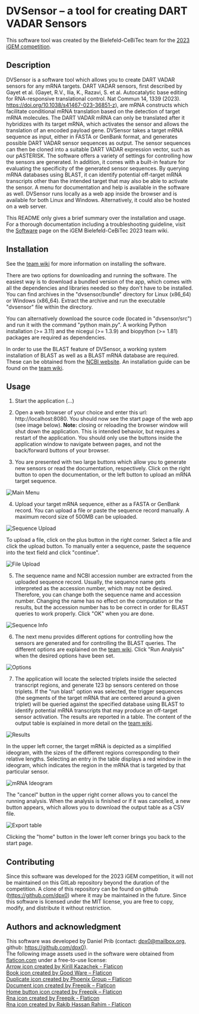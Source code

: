 # DVSensor – a tool for creating DART VADAR Sensors

This software tool was created by the Bielefeld-CeBiTec team for the [2023 iGEM competition](https://igem.org/).

## Description
DVSensor is a software tool which allows you to create DART VADAR sensors for any mRNA targets. DART VADAR sensors, 
first described by Gayet et al. (Gayet, R.V., Ilia, K., Razavi, S. et al. Autocatalytic base editing for RNA-responsive 
translational control. Nat Commun 14, 1339 (2023). https://doi.org/10.1038/s41467-023-36851-z), are mRNA constructs 
which facilitate conditional mRNA translation based on the 
detection of target mRNA molecules. The DART VADAR mRNA can only be translated after it hybridizes with its target 
mRNA, which activates the sensor and allows the translation of an encoded payload gene. DVSensor takes a target mRNA 
sequence as input, either in FASTA or GenBank format, and generates possible DART VADAR sensor sequences as output. 
The sensor sequences can then be cloned into a suitable DART VADAR expression vector, such as our pASTERISK. The 
software offers a variety of settings for controlling how the sensors are generated. In addition, it comes with a 
built-in feature for evaluating the specificity of the generated sensor sequences. By querying mRNA databases using 
BLAST, it can identify potential off-target mRNA transcripts other than the intended target that may also be able to 
activate the sensor. A menu for documentation and help is available in the software as well. DVSensor runs locally as 
a web app inside the browser and is available for both Linux and Windows. Alternatively, it could also be hosted on 
a web server.  

This README only gives a brief summary over the installation and usage. For a thorough documentation including
a troubleshooting guideline, visit the
[Software](https://2023.igem.wiki/bielefeld-cebitec/software) page on the iGEM Bielefeld-CeBiTec 2023 team wiki.

## Installation
See the [team wiki](https://2023.igem.wiki/bielefeld-cebitec/software) for more information on installing
the software.   

There are two options for downloading and running the software. The easiest way is to download a bundled
version of the app, which comes with all the dependencies and libraries needed so they don't have to be installed.
You can find archives in the "dvsensor/bundle" directory for Linux (x86_64) or Windows (x86_64).
Extract the archive and run the executable "dvsensor" file within the directory.

You can alternatively download the source code (located in "dvsensor/src") and run it with the command
"python main.py". A working Python installation (>= 3.11) and the nicegui (>= 1.3.9) and biopython (>= 1.81)
packages are required as dependencies.

In order to use the BLAST feature of DVSensor, a working system installation of BLAST as well as a BLAST mRNA
database are required. These can be obtained from the 
[NCBI website](https://blast.ncbi.nlm.nih.gov/doc/blast-help/downloadblastdata.html). An installation guide can 
be found on the [team wiki](https://2023.igem.wiki/bielefeld-cebitec/software).


## Usage
1. Start the application (...)

2. Open a web browser of your choice and enter this url: http://localhost:8080. You should now see the start page of 
the web app (see image below). **Note:** closing or reloading the browser window will shut down the application. This is 
intended behavior, but requires a restart of the application. You should only use the buttons inside the application 
window to navigate between pages, and not the back/forward buttons of your browser.

3. You are presented with two large buttons which allow you to generate new sensors or read the documentation, 
respectively. Click on the right button to open the documentation, or the left button to upload an mRNA target
sequence.  

![Main Menu](images/01.png "Main Menu")  

4. Upload your target mRNA sequence, either as a FASTA or GenBank record. You can upload a file or paste the
sequence record manually. A maximum record size of 500MB can be uploaded.  

![Sequence Upload](images/02.png "Sequence Upload")  

To upload a file, click on the plus button in the right corner. Select a file and click the upload button. 
To manually enter a sequence, paste the sequence into the text field and click "continue".

![File Upload](images/03.png "File Upload")  

5. The sequence name and NCBI accession number are extracted from the uploaded sequence record. Usually, the sequence 
name gets interpreted as the accession number, which may not be desired. Therefore, you can change both the sequence 
name and accession number. Changing the name has no effect on the computation or the results, but the 
accession number has to be correct in order for BLAST queries to work properly. Click "OK" when you are done.  

![Sequence Info](images/04.png "Sequence Info")  

6. The next menu provides different options for controlling how the sensors are generated and for controlling the BLAST 
queries. The different options are explained on the [team wiki](https://2023.igem.wiki/bielefeld-cebitec/software). 
Click "Run Analysis" when the desired options have been set.  

![Options](images/05.png "Options")  

7. The application will locate the selected triplets inside the selected transcript regions, and generate 123 bp 
sensors centered on those triplets. If the "run blast" option was selected, the trigger sequences (the segments of 
the target mRNA that are centered around a given triplet) will be queried against the specified database using BLAST 
to identify potential mRNA transcripts that may produce an off-target sensor activation. The results are reported 
in a table. The content of the output table is explained in more detail on the 
[team wiki](https://2023.igem.wiki/bielefeld-cebitec/software).  

![Results](images/06.png "Results")  

In the upper left corner, the target mRNA is depicted as a simplified ideogram, with the sizes of the different 
regions corresponding to their relative lengths. Selecting an entry in the table displays a red window in the 
ideogram, which indicates the region in the mRNA that is targeted by that particular sensor.  

![mRNA Ideogram](images/07.png "mRNA Ideogram")  

The "cancel" button in the upper right corner allows you to cancel the running analysis. When the analysis is finished 
or if it was cancelled, a new button appears, which allows you to download the output table as a CSV file.  

![Export table](images/08.png "Export table")  

Clicking the "home" button in the lower left corner brings you back to the start page.

## Contributing
Since this software was developed for the 2023 iGEM competition, it will not be maintained on this GitLab repository 
beyond the duration of the competition. A clone of this repository can be found on github (https://github.com/dpx0) 
where it may be maintained in the future. Since this software is licensed under the MIT license, you are free to copy, 
modify, and distribute it without restriction. 

## Authors and acknowledgment
This software was developed by Daniel Prib (contact: dpx0@mailbox.org, github: https://github.com/dpx0).  
The following image assets used in the software were obtained from [flaticon.com](https://www.flaticon.com/)
under a free-to-use license:  
[Arrow icon created by Kirill Kazachek - Flaticon](https://www.flaticon.com/free-icons/arrow)  
[Book icon created by Good Ware – Flaticon](https://www.flaticon.com/free-icons/book)  
[Duplicate icon created by Phoenix Group – Flaticon](https://www.flaticon.com/free-icons/duplicate)  
[Document icon created by Freepik – Flaticon](https://www.flaticon.com/free-icons/document)  
[Home button icon created by Freepik – Flaticon](https://www.flaticon.com/free-icons/home-button)  
[Rna icon created by Freepik - Flaticon](https://www.flaticon.com/free-icons/rna)  
[Rna icon created by Rakib Hassan Rahim - Flaticon](https://www.flaticon.com/free-icons/rna)  

